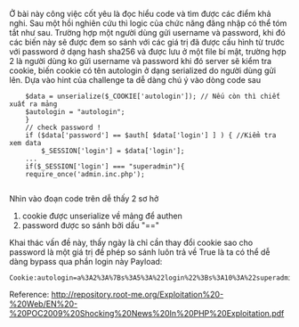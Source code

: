 Ở bài này công việc cốt yêu là đọc hiểu code và tìm được các điểm khả nghi.
Sau một hồi nghiên cứu thì logic của chức năng đăng nhập có thể tóm tắt như sau. Trường hợp một người dùng gửi username và password, khi đó các biến này sẽ được đem so sánh với các giá trị đã được cấu hình từ trước với password ở dạng hash sha256 và được lưu ở một file bí mật, trường hợp 2 là người dùng ko gửi username và password khi đó server sẽ kiểm tra cookie, biến cookie có tên autologin ở dạng serialized do người dùng gửi lên.
Dựa vào hint của challenge ta dễ dàng chú ý vào dòng code sau
```
	$data = unserialize($_COOKIE['autologin']); // Nếu còn thì chiết xuất ra mảng
    $autologin = "autologin";
    }
    // check password !
    if ($data['password'] == $auth[ $data['login'] ] ) { //Kiểm tra xem data
        $_SESSION['login'] = $data['login'];
    ...
    if($_SESSION['login'] === "superadmin"){
    require_once('admin.inc.php');
    
```
Nhìn vào đoạn code trên dễ thấy 2 sơ hở
1. cookie được unserialize về mảng để authen
2. password được so sánh bởi dấu "=="

Khai thác vấn đề này, thấy ngày là chỉ cần thay đổi cookie sao cho password là một giá trị để phép so sánh luôn trả về True là ta có thể dễ dàng bypass qua phần login này
Payload:
```
Cookie:autologin=a%3A2%3A%7Bs%3A5%3A%22login%22%3Bs%3A10%3A%22superadmin%22%3Bs%3A8%3A%22password%22%3Bb%3A1%3B%7D
```

Reference:
http://repository.root-me.org/Exploitation%20-%20Web/EN%20-%20POC2009%20Shocking%20News%20In%20PHP%20Exploitation.pdf